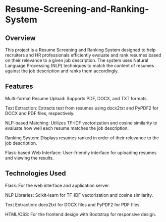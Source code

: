 # Resume-Screening-and-Ranking-System
## Overview
This project is a Resume Screening and Ranking System designed to help recruiters and HR professionals efficiently evaluate and rank resumes based on their relevance to a given job description. The system uses Natural Language Processing (NLP) techniques to match the content of resumes against the job description and ranks them accordingly.
## Features
Multi-format Resume Upload: Supports PDF, DOCX, and TXT formats.

Text Extraction: Extracts text from resumes using docx2txt and PyPDF2 for DOCX and PDF files, respectively.

NLP-based Matching: Utilizes TF-IDF vectorization and cosine similarity to evaluate how well each resume matches the job description.

Ranking System: Displays resumes ranked in order of their relevance to the job description.

Flask-based Web Interface: User-friendly interface for uploading resumes and viewing the results.
## Technologies Used
Flask: For the web interface and application server.

NLP Libraries: Scikit-learn for TF-IDF vectorization and cosine similarity.

Text Extraction: docx2txt for DOCX files and PyPDF2 for PDF files.

HTML/CSS: For the frontend design with Bootstrap for responsive design.
